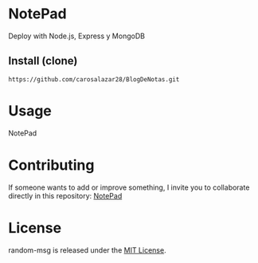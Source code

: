 # NotePad

Deploy with Node.js, Express y MongoDB

## [](https://github.com/carosalazar28#install)Install (clone)

```
https://github.com/carosalazar28/BlogDeNotas.git

```

# [](https://github.com/carosalazar28#usage)Usage

NotePad

# [](https://github.com/carosalazar28#contributing)Contributing

If someone wants to add or improve something, I invite you to collaborate directly in this repository:  [NotePad](https://github.com/carosalazar28/BlogDeNotass)

# [](https://github.com/carosalazar28#license)License

random-msg is released under the  [MIT License](https://opensource.org/licenses/MIT).

